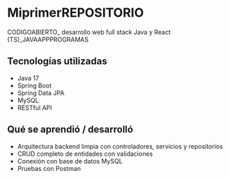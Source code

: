 # MiprimerREPOSITORIO
CODIGOABIERTO_ desarrollo web full stack Java y React (TS)_JAVAAPPPROGRAMAS
## Tecnologías utilizadas
- Java 17
- Spring Boot
- Spring Data JPA
- MySQL
- RESTful API

## Qué se aprendió / desarrolló
- Arquitectura backend limpia con controladores, servicios y repositorios
- CRUD completo de entidades con validaciones
- Conexión con base de datos MySQL
- Pruebas con Postman

